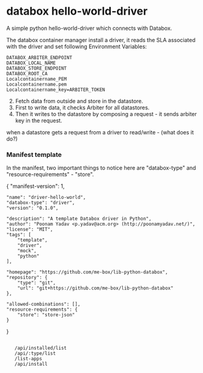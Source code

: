 # databox hello-world-driver
A simple python hello-world-driver which connects with Databox.


The databox container manager install a driver, it reads the SLA associated with the driver and set following Environment Variables:
```
DATABOX_ARBITER_ENDPOINT
DATABOX_LOCAL_NAME
DATABOX_STORE_ENDPOINT
DATABOX_ROOT_CA
Localcontainername_PEM
Localcontainername.pem
Localcontainername_key=ARBITER_TOKEN
```
2. Fetch data from outside and store in the datastore.
3. First to write data, it checks Arbiter for all datastores.
4. Then it writes to the datastore by composing a request - it sends arbiter key in the request.

when a datastore gets a request from a driver to read/write - (what does it do?)
### Manifest template 
In the manifest, two important things to notice here are "databox-type" and "resource-requirements" - "store".

{
	"manifest-version": 1,
   
	"name": "driver-hello-world",
	"databox-type": "driver",
	"version": "0.1.0",

	"description": "A template Databox driver in Python",
	"author": "Poonam Yadav <p.yadav@acm.org> (http://poonamyadav.net/)",
	"license": "MIT",
	"tags": [
		"template",
		"driver",
		"mock",
		"python"
	],

	"homepage": "https://github.com/me-box/lib-python-databox",
	"repository": {
		"type": "git",
		"url": "git+https://github.com/me-box/lib-python-databox"
	},
   
	"allowed-combinations": [],
	"resource-requirements": {
		"store": "store-json"
	}
}


```index.js fetches manifest from appstore ->  main.js - > server.js -> container-manager.js 
```

```/api/datasource/list
   /api/installed/list
   /api/:type/list
   /list-apps
   /api/install
```   

